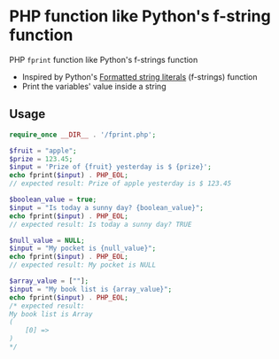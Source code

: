 # PHP function like Python's f-string function
PHP `fprint` function like Python's f-strings function

* Inspired by Python's [Formatted string literals](https://docs.python.org/3/tutorial/inputoutput.html) (f-strings) function
* Print the variables' value inside a string

## Usage

```php
require_once __DIR__ . '/fprint.php';

$fruit = "apple";
$prize = 123.45;
$input = 'Prize of {fruit} yesterday is $ {prize}';
echo fprint($input) . PHP_EOL;
// expected result: Prize of apple yesterday is $ 123.45

$boolean_value = true;
$input = "Is today a sunny day? {boolean_value}";
echo fprint($input) . PHP_EOL;
// expected result: Is today a sunny day? TRUE

$null_value = NULL;
$input = "My pocket is {null_value}";
echo fprint($input) . PHP_EOL;
// expected result: My pocket is NULL

$array_value = [""];
$input = "My book list is {array_value}";
echo fprint($input) . PHP_EOL;
/* expected result:
My book list is Array
(
    [0] => 
)
*/

```